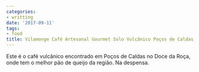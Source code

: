 ```yaml
---
categories:
- writting
date: '2017-09-11'
tags:
- food
title: Vilamonge Café Artesanal Gourmet Solo Vulcânico Poços de Caldas
---
```


Este é o café vulcânico encontrado em Poços de Caldas no Doce da Roça, onde tem o melhor pão de queijo da região. Na despensa.
